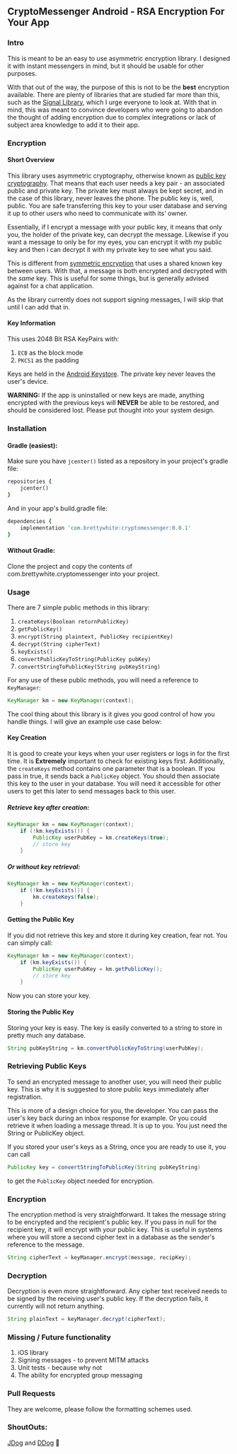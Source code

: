 ## CryptoMessenger Android - RSA Encryption For Your App

### Intro

This is meant to be an easy to use asymmetric encryption library. I designed it with instant messengers in mind, but it should be usable for other purposes. 

With that out of the way, the purpose of this is not to be the **best** encryption available. There are plenty of libraries that are studied far more than this, such as the [Signal Library](https://github.com/signalapp/libsignal-service-java), which I urge everyone to look at. With that in mind, this was meant to convince developers who were going to abandon the thought of adding encryption due to complex integrations or lack of subject area knowledge to add it to their app. 

### Encryption

#### Short Overview

This library uses asymmetric cryptography, otherwise known as [public key cryptography](https://en.wikipedia.org/wiki/Public-key_cryptography). That means that each user needs a key pair - an associated public and private key. The private key must always be kept secret, and in the case of this library, never leaves the phone. The public key is, well, public. You are safe transferring this key to your user database and serving it up to other users who need to communicate with its' owner. 

Essentially, if I encrypt a message with your public key, it means that only you, the holder of the private key, can decrypt the message. Likewise if you want a message to only be for my eyes, you can encrypt it with my public key and then i can decrypt it with my private key to see what you said. 

This is different from [symmetric encryption](https://en.wikipedia.org/wiki/Symmetric-key_algorithm) that uses a shared known key between users. With that, a message is both encrypted and decrypted with the *same* key. This is useful for some things, but is generally advised against for a chat application.

As the library currently does not support signing messages, I will skip that until I can add that in.

#### Key Information

This uses 2048 Bit RSA KeyPairs with:

1. `ECB` as the block mode
2. `PKCS1` as the padding

Keys are held in the [Android Keystore](https://developer.android.com/training/articles/keystore.html). The private key never leaves the user's device.

**WARNING:** If the app is uninstalled or new keys are made, anything encrypted with the previous keys will **NEVER** be able to be restored, and should be considered lost. Please put thought into your system design.

### Installation

#### Gradle (easiest):

Make sure you have `jcenter()` listed as a repository in your project's gradle file:

```ruby
repositories {
    jcenter()
}
```
And in your app's build.gradle file:

```ruby
dependencies {
    implementation 'com.brettywhite:cryptomessenger:0.0.1'
}
```

#### Without Gradle:

Clone the project and copy the contents of com.brettywhite.cryptomessenger into your project. 

### Usage

There are 7 simple public methods in this library:

1. `createKeys(Boolean returnPublicKey)`
2. `getPublicKey()`
3. `encrypt(String plaintext, PublicKey recipientKey)`
4. `decrypt(String cipherText)`
5. `keyExists()`
6. `convertPublicKeyToString(PublicKey pubKey)`
7. `convertStringToPublicKey(String pubKeyString)`

For any use of these public methods, you will need a reference to `KeyManager`:

```java
KeyManager km = new KeyManager(context);
```

The cool thing about this library is it gives you good control of how you handle things. I will give an example use case below:

#### Key Creation

It is good to create your keys when your user registers or logs in for the first time. It is **Extremely** important to check for existing keys first. Additionally, the `createKeys` method contains one parameter that is a boolean. If you pass in true, it sends back a `PublicKey` object. You should then associate this key to the user in your database. You will need it accessible for other users to get this later to send messages back to this user. 

##### Retrieve key after creation:

```java
KeyManager km = new KeyManager(context);
	if (!km.keyExists()) {
		PublicKey userPubKey = km.createKeys(true);
		// store key
	}
```
##### Or without key retrieval:

```java
KeyManager km = new KeyManager(context);
	if (!km.keyExists()) {
		km.createKeys(false);
	}
```

#### Getting the Public Key

If you did not retrieve this key and store it during key creation, fear not. You can simply call:

```java
KeyManager km = new KeyManager(context);
	if (km.keyExists()) {
		PublicKey userPubKey = km.getPublicKey();
		// store key
	}
```
Now you can store your key.

#### Storing the Public Key

Storing your key is easy. The key is easily converted to a string to store in pretty much any database.

```java
String pubKeyString = km.convertPublicKeyToString(userPubKey);
```
### Retrieving Public Keys

To send an encrypted message to another user, you will need their public key. This is why it is suggested to store public keys immediately after registration.

This is more of a design choice for you, the developer. You can pass the user's key back during an inbox response for example. Or you could retrieve it when loading a message thread. It is up to you. You just need the String or PublicKey object. 

If you stored your user's keys as a String, once you are ready to use it, you can call

```java
PublicKey key = convertStringToPublicKey(String pubKeyString)
```
to get the `PublicKey` object needed for encryption.

### Encryption

The encryption method is very straightforward. It takes the message string to be encrypted and the recipient's public key. If you pass in null for the recipient key, it will encrypt with *your* public key. This is useful in systems where you will store a second cipher text in a database as the sender's reference to the message.

```java
String cipherText = keyManager.encrypt(message, recipKey);
```

### Decryption

Decryption is even more straightforward. Any cipher text received needs to be signed by the receiving user's public key. If the decryption fails, it currently will not return anything. 

```java
String plainText = keyManager.decrypt(cipherText);
```

### Missing / Future functionality

1. iOS library
2. Signing messages - to prevent MITM attacks
3. Unit tests - because why not
4. The ability for encrypted group messaging 

### Pull Requests

They are welcome, please follow the formatting schemes used.

### ShoutOuts:

[JDog](https://github.com/JRG11G) and
[DDog](https://github.com/danalombardi) :rocket:
